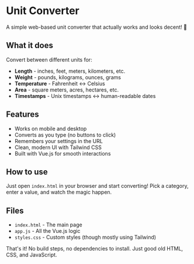 # Unit Converter

A simple web-based unit converter that actually works and looks decent! 🎯

## What it does

Convert between different units for:
- **Length** - inches, feet, meters, kilometers, etc.
- **Weight** - pounds, kilograms, ounces, grams
- **Temperature** - Fahrenheit ↔ Celsius 
- **Area** - square meters, acres, hectares, etc.
- **Timestamps** - Unix timestamps ↔ human-readable dates

## Features

- Works on mobile and desktop
- Converts as you type (no buttons to click)
- Remembers your settings in the URL
- Clean, modern UI with Tailwind CSS
- Built with Vue.js for smooth interactions

## How to use

Just open `index.html` in your browser and start converting! Pick a category, enter a value, and watch the magic happen.

## Files

- `index.html` - The main page
- `app.js` - All the Vue.js logic
- `styles.css` - Custom styles (though mostly using Tailwind)

That's it! No build steps, no dependencies to install. Just good old HTML, CSS, and JavaScript.
